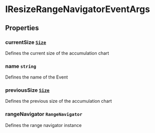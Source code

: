 # IResizeRangeNavigatorEventArgs

## Properties

### currentSize [`Size`](./api-size.html)

Defines the current size of the accumulation chart

### name `string`

Defines the name of the Event

### previousSize [`Size`](./api-size.html)

Defines the previous size of the accumulation chart

### rangeNavigator `RangeNavigator`

Defines the range navigator instance
